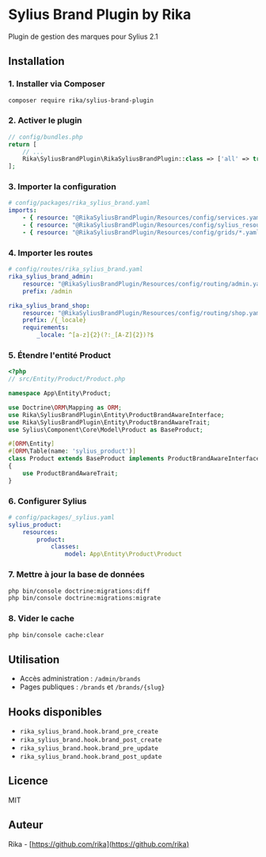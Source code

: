 # Sylius Brand Plugin by Rika

Plugin de gestion des marques pour Sylius 2.1

## Installation

### 1. Installer via Composer

```bash
composer require rika/sylius-brand-plugin
```

### 2. Activer le plugin

```php
// config/bundles.php
return [
    // ...
    Rika\SyliusBrandPlugin\RikaSyliusBrandPlugin::class => ['all' => true],
];
```

### 3. Importer la configuration

```yaml
# config/packages/rika_sylius_brand.yaml
imports:
    - { resource: "@RikaSyliusBrandPlugin/Resources/config/services.yaml" }
    - { resource: "@RikaSyliusBrandPlugin/Resources/config/sylius_resource.yaml" }
    - { resource: "@RikaSyliusBrandPlugin/Resources/config/grids/*.yaml" }
```

### 4. Importer les routes

```yaml
# config/routes/rika_sylius_brand.yaml
rika_sylius_brand_admin:
    resource: "@RikaSyliusBrandPlugin/Resources/config/routing/admin.yaml"
    prefix: /admin

rika_sylius_brand_shop:
    resource: "@RikaSyliusBrandPlugin/Resources/config/routing/shop.yaml"
    prefix: /{_locale}
    requirements:
        _locale: ^[a-z]{2}(?:_[A-Z]{2})?$
```

### 5. Étendre l'entité Product

```php
<?php
// src/Entity/Product/Product.php

namespace App\Entity\Product;

use Doctrine\ORM\Mapping as ORM;
use Rika\SyliusBrandPlugin\Entity\ProductBrandAwareInterface;
use Rika\SyliusBrandPlugin\Entity\ProductBrandAwareTrait;
use Sylius\Component\Core\Model\Product as BaseProduct;

#[ORM\Entity]
#[ORM\Table(name: 'sylius_product')]
class Product extends BaseProduct implements ProductBrandAwareInterface
{
    use ProductBrandAwareTrait;
}
```

### 6. Configurer Sylius

```yaml
# config/packages/_sylius.yaml
sylius_product:
    resources:
        product:
            classes:
                model: App\Entity\Product\Product
```

### 7. Mettre à jour la base de données

```bash
php bin/console doctrine:migrations:diff
php bin/console doctrine:migrations:migrate
```

### 8. Vider le cache

```bash
php bin/console cache:clear
```

## Utilisation

- Accès administration : `/admin/brands`
- Pages publiques : `/brands` et `/brands/{slug}`

## Hooks disponibles

- `rika_sylius_brand.hook.brand_pre_create`
- `rika_sylius_brand.hook.brand_post_create`
- `rika_sylius_brand.hook.brand_pre_update`
- `rika_sylius_brand.hook.brand_post_update`

## Licence

MIT

## Auteur

Rika - [https://github.com/rika](https://github.com/rika)
